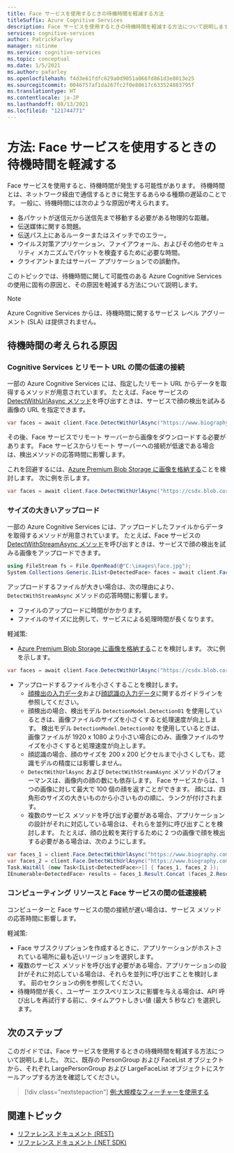 ```yaml
---
title: Face サービスを使用するときの待機時間を軽減する方法
titleSuffix: Azure Cognitive Services
description: Face サービスを使用するときの待機時間を軽減する方法について説明します。
services: cognitive-services
author: PatrickFarley
manager: nitinme
ms.service: cognitive-services
ms.topic: conceptual
ms.date: 1/5/2021
ms.author: pafarley
ms.openlocfilehash: f4d3e61fdfc629a0d9051a066fd861d3e8013e25
ms.sourcegitcommit: 0046757af1da267fc2f0e88617c633524883795f
ms.translationtype: HT
ms.contentlocale: ja-JP
ms.lasthandoff: 08/13/2021
ms.locfileid: "121744771"
---
```

# <a name="how-to-mitigate-latency-when-using-the-face-service"></a>方法: Face サービスを使用するときの待機時間を軽減する

Face サービスを使用すると、待機時間が発生する可能性があります。 待機時間とは、ネットワーク経由で通信するときに発生するあらゆる種類の遅延のことです。 一般に、待機時間には次のような原因が考えられます。
- 各パケットが送信元から送信先まで移動する必要がある物理的な距離。
- 伝送媒体に関する問題。
- 伝送パス上にあるルーターまたはスイッチでのエラー。
- ウイルス対策アプリケーション、ファイアウォール、およびその他のセキュリティ メカニズムでパケットを検査するために必要な時間。
- クライアントまたはサーバー アプリケーションでの誤動作。

このトピックでは、待機時間に関して可能性のある Azure Cognitive Services の使用に固有の原因と、その原因を軽減する方法について説明します。

> [!NOTE]
> Azure Cognitive Services からは、待機時間に関するサービス レベル アグリーメント (SLA) は提供されません。

## <a name="possible-causes-of-latency"></a>待機時間の考えられる原因

### <a name="slow-connection-between-the-cognitive-service-and-a-remote-url"></a>Cognitive Services とリモート URL の間の低速の接続

一部の Azure Cognitive Services には、指定したリモート URL からデータを取得するメソッドが用意されています。 たとえば、Face サービスの [DetectWithUrlAsync メソッド](/dotnet/api/microsoft.azure.cognitiveservices.vision.face.faceoperationsextensions.detectwithurlasync#Microsoft_Azure_CognitiveServices_Vision_Face_FaceOperationsExtensions_DetectWithUrlAsync_Microsoft_Azure_CognitiveServices_Vision_Face_IFaceOperations_System_String_System_Nullable_System_Boolean__System_Nullable_System_Boolean__System_Collections_Generic_IList_System_Nullable_Microsoft_Azure_CognitiveServices_Vision_Face_Models_FaceAttributeType___System_String_System_Nullable_System_Boolean__System_String_System_Threading_CancellationToken_)を呼び出すときは、サービスで顔の検出を試みる画像の URL を指定できます。

```csharp
var faces = await client.Face.DetectWithUrlAsync("https://www.biography.com/.image/t_share/MTQ1MzAyNzYzOTgxNTE0NTEz/john-f-kennedy---mini-biography.jpg");
```

その後、Face サービスでリモート サーバーから画像をダウンロードする必要があります。 Face サービスからリモート サーバーへの接続が低速である場合は、検出メソッドの応答時間に影響します。

これを回避するには、[Azure Premium Blob Storage に画像を格納する](../../../storage/blobs/storage-upload-process-images.md?tabs=dotnet)ことを検討します。 次に例を示します。

``` csharp
var faces = await client.Face.DetectWithUrlAsync("https://csdx.blob.core.windows.net/resources/Face/Images/Family1-Daughter1.jpg");
```

### <a name="large-upload-size"></a>サイズの大きいアップロード

一部の Azure Cognitive Services には、アップロードしたファイルからデータを取得するメソッドが用意されています。 たとえば、Face サービスの [DetectWithStreamAsync メソッド](/dotnet/api/microsoft.azure.cognitiveservices.vision.face.faceoperationsextensions.detectwithstreamasync#Microsoft_Azure_CognitiveServices_Vision_Face_FaceOperationsExtensions_DetectWithStreamAsync_Microsoft_Azure_CognitiveServices_Vision_Face_IFaceOperations_System_IO_Stream_System_Nullable_System_Boolean__System_Nullable_System_Boolean__System_Collections_Generic_IList_System_Nullable_Microsoft_Azure_CognitiveServices_Vision_Face_Models_FaceAttributeType___System_String_System_Nullable_System_Boolean__System_String_System_Threading_CancellationToken_)を呼び出すときは、サービスで顔の検出を試みる画像をアップロードできます。

```csharp
using FileStream fs = File.OpenRead(@"C:\images\face.jpg");
System.Collections.Generic.IList<DetectedFace> faces = await client.Face.DetectWithStreamAsync(fs, detectionModel: DetectionModel.Detection02);
```

アップロードするファイルが大きい場合は、次の理由により、`DetectWithStreamAsync` メソッドの応答時間に影響します。
- ファイルのアップロードに時間がかかります。
- ファイルのサイズに比例して、サービスによる処理時間が長くなります。

軽減策:
- [Azure Premium Blob Storage に画像を格納する](../../../storage/blobs/storage-upload-process-images.md?tabs=dotnet)ことを検討します。 次に例を示します。
``` csharp
var faces = await client.Face.DetectWithUrlAsync("https://csdx.blob.core.windows.net/resources/Face/Images/Family1-Daughter1.jpg");
```
- アップロードするファイルを小さくすることを検討します。
    - [顔検出の入力データ](../concepts/face-detection.md#input-data)および[顔認識の入力データ](../concepts/face-recognition.md#input-data)に関するガイドラインを参照してください。
    - 顔検出の場合、検出モデル `DetectionModel.Detection01` を使用しているときは、画像ファイルのサイズを小さくすると処理速度が向上します。 検出モデル `DetectionModel.Detection02` を使用しているときは、画像ファイルが 1920 x 1080 より小さい場合にのみ、画像ファイルのサイズを小さくすると処理速度が向上します。
    - 顔認識の場合、顔のサイズを 200 x 200 ピクセルまで小さくしても、認識モデルの精度には影響しません。
    - `DetectWithUrlAsync` および `DetectWithStreamAsync` メソッドのパフォーマンスは、画像内の顔の数にも依存します。 Face サービスからは、1 つの画像に対して最大で 100 個の顔を返すことができます。 顔には、四角形のサイズの大きいものから小さいものの順に、ランクが付けされます。
    - 複数のサービス メソッドを呼び出す必要がある場合、アプリケーションの設計がそれに対応している場合は、それらを並列に呼び出すことを検討します。 たとえば、顔の比較を実行するために 2 つの画像で顔を検出する必要がある場合は、次のようにします。
```csharp
var faces_1 = client.Face.DetectWithUrlAsync("https://www.biography.com/.image/t_share/MTQ1MzAyNzYzOTgxNTE0NTEz/john-f-kennedy---mini-biography.jpg");
var faces_2 = client.Face.DetectWithUrlAsync("https://www.biography.com/.image/t_share/MTQ1NDY3OTIxMzExNzM3NjE3/john-f-kennedy---debating-richard-nixon.jpg");
Task.WaitAll (new Task<IList<DetectedFace>>[] { faces_1, faces_2 });
IEnumerable<DetectedFace> results = faces_1.Result.Concat (faces_2.Result);
```

### <a name="slow-connection-between-your-compute-resource-and-the-face-service"></a>コンピューティング リソースと Face サービスの間の低速接続

コンピューターと Face サービスの間の接続が遅い場合は、サービス メソッドの応答時間に影響します。

軽減策:
- Face サブスクリプションを作成するときに、アプリケーションがホストされている場所に最も近いリージョンを選択します。
- 複数のサービス メソッドを呼び出す必要がある場合、アプリケーションの設計がそれに対応している場合は、それらを並列に呼び出すことを検討します。 前のセクションの例を参照してください。
- 待機時間が長く、ユーザー エクスペリエンスに影響を与える場合は、API 呼び出しを再試行する前に、タイムアウトしきい値 (最大 5 秒など) を選択します。

## <a name="next-steps"></a>次のステップ

このガイドでは、Face サービスを使用するときの待機時間を軽減する方法について説明しました。 次に、既存の PersonGroup および FaceList オブジェクトから、それぞれ LargePersonGroup および LargeFaceList オブジェクトにスケールアップする方法を確認してください。

> [!div class="nextstepaction"]
> [例:大規模なフィーチャーを使用する](how-to-use-large-scale.md)

## <a name="related-topics"></a>関連トピック

- [リファレンス ドキュメント (REST)](https://westus.dev.cognitive.microsoft.com/docs/services/563879b61984550e40cbbe8d/operations/563879b61984550f30395236)
- [リファレンス ドキュメント (.NET SDK)](/dotnet/api/overview/azure/cognitiveservices/face-readme)
